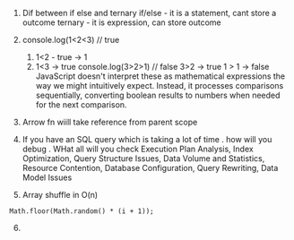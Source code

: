 1. Dif between if else and ternary
		if/else - it is a statement, cant store a outcome
		ternary - it is expression, can store outcome

2.  console.log(1<2<3) // true
	1. 1<2 - true -> 1
	2. 1<3 -> true
    console.log(3>2>1) // false
	    3>2 -> true
		 1 > 1 -> false
	 JavaScript doesn't interpret these as mathematical expressions the way we might intuitively expect. Instead, it processes comparisons sequentially, converting boolean results to numbers when needed for the next comparison.	 
	 
3.  Arrow fn wiill take reference from parent scope
4. If you have an SQL query which is taking a lot of time . how will you debug . WHat all will you check
	   Execution Plan Analysis, Index Optimization, Query Structure Issues, Data Volume and Statistics, Resource Contention, Database Configuration, Query Rewriting, Data Model Issues
5. Array shuffle in O(n)
```
Math.floor(Math.random() * (i + 1));
```
6. 